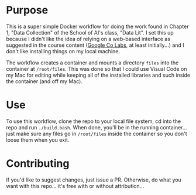 # Purpose

This is a super simple Docker workflow for doing the work found in Chapter 1, "Data Collection" of the School of AI's class, "Data Lit".  I set this up because I didn't like the idea of relying on a web-based interface as suggested in the course content ([Google Co Labs](https://colab.research.google.com), at least initially...) and I don't like installing things on my local machine.

The workflow creates a container and mounts a directory `files` into the container at `/root/files`.  This was done so that I could use Visual Code on my Mac for editing while keeping all of the installed libraries and such inside the container (and off my Mac).

# Use

To use this workflow, clone the repo to your local file system, cd into the repo and run `./build.bash`.  When done, you'll be in the running container... just make sure any files go in `/root/files` inside the container so you don't loose them when you exit.

# Contributing

If you'd like to suggest changes, just issue a PR.  Otherwise, do what you want with this repo... it's free with or without attribution...
